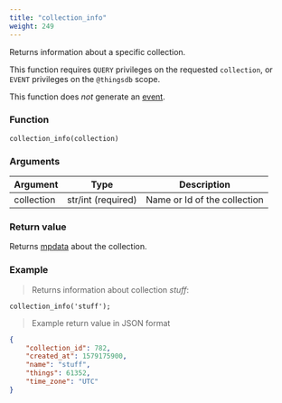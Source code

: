 ```yaml
---
title: "collection_info"
weight: 249
---
```


Returns information about a specific collection.

This function requires `QUERY` privileges on the requested `collection`, or `EVENT`
privileges on the `@thingsdb` scope.

This function does *not* generate an [event](../../overview/events).

### Function

`collection_info(collection)`

### Arguments

Argument | Type | Description
--------- | ----------- | -----------
collection | str/int (required) | Name or Id of the collection

### Return value

Returns [mpdata](../../data-types/mpdata) about the collection.

### Example

> Returns information about collection *stuff*:

```thingsdb,should_pass,@t
collection_info('stuff');
```

> Example return value in JSON format

```json
{
    "collection_id": 782,
    "created_at": 1579175900,
    "name": "stuff",
    "things": 61352,
    "time_zone": "UTC"
}
```
